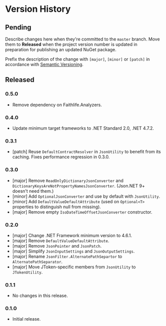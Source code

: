 # Version History

## Pending

Describe changes here when they're committed to the `master` branch. Move them to **Released** when the project version number is updated in preparation for publishing an updated NuGet package.

Prefix the description of the change with `[major]`, `[minor]` or `[patch]` in accordance with [Semantic Versioning](https://semver.org/).

## Released

### 0.5.0

* Remove dependency on Faithlife.Analyzers.

### 0.4.0

* Update minimum target frameworks to .NET Standard 2.0, .NET 4.7.2.

### 0.3.1

* [patch] Reuse `DefaultContractResolver` in `JsonUtility` to benefit from its caching. Fixes performance regression in 0.3.0.

### 0.3.0

* [major] Remove `ReadOnlyDictionaryJsonConverter`  and `DictionaryKeysAreNotPropertyNamesJsonConverter`. (Json.NET 9+ doesn't need them.)
* [minor] Add `OptionalJsonConverter` and use by default with `JsonUtility`.
* [minor] Add `DefaultValueDefaultAttribute` (used on `Optional<T>` properties to distinguish null from missing).
* [major] Remove empty `IsoDateTimeOffsetJsonConverter` constructor.

### 0.2.0

* [major] Change .NET Framework minimum version to 4.6.1.
* [major] Remove `DefaultValueDefaultAttribute`.
* [major] Remove `JsonPointer` and `JsonPatch`.
* [major] Simplify `JsonInputSettings` and `JsonOutputSettings`.
* [major] Rename `JsonFilter.AlternatePathSepartor` to `AlternatePathSeparator`.
* [major] Move JToken-specific members from `JsonUtility` to `JTokenUtility`.

### 0.1.1

* No changes in this release.

### 0.1.0

* Initial release.

